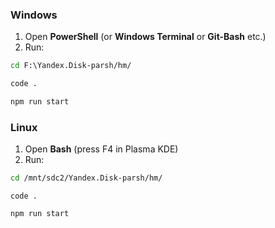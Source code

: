 ### Windows


1. Open **PowerShell** (or **Windows Terminal** or **Git-Bash** etc.)
2. Run:  

```sh
cd F:\Yandex.Disk-parsh/hm/
```
```sh
code .
```
```sh
npm run start
```

### Linux

1. Open **Bash** (press F4 in Plasma KDE)
2. Run:

```sh
cd /mnt/sdc2/Yandex.Disk-parsh/hm/
```
```
code .
```
```
npm run start
```